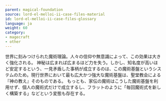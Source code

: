 ```yaml
---
parent: magical-foundation
source: lord-el-melloi-ii-case-files-material
id: lord-el-melloi-ii-case-files-glossary
language: ja
weight: 60
category:
- magecraft
- other
---
```


世界に刻みつけられた魔術理論。人々の信仰や無意識によって、この効果は大きく強化される。
神秘は広まれば広まるほど力を失う。しかし、知名度が高いほど安定するという、一見矛盾した事柄が成立するのは、この魔術基盤というシステムのため。現行世界において最も広大かつ強大な魔術基盤は、聖堂教会による『神の教え』そのものである。
もっとも、家伝の魔術はこうした魔術基盤を利用せず、個人の魔術式だけで成立するし、フラットのように「毎回魔術式を新しく構築する」などという変態も存在する。
